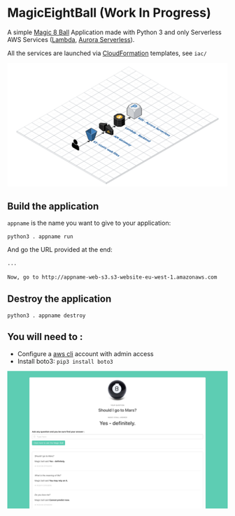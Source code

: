 # MagicEightBall (Work In Progress)

A simple [Magic 8 Ball](https://en.wikipedia.org/wiki/Magic_8-Ball) Application made with Python 3 and only Serverless AWS Services ([Lambda](https://aws.amazon.com/lambda/), [Aurora Serverless](https://aws.amazon.com/rds/aurora/serverless/)).

All the services are launched via [CloudFormation](https://aws.amazon.com/cloudformation/) templates, see `iac/`

![Architecture Schema](docs/Magic8Ball.png)

## Build the application 
`appname` is the name you want to give to your application:
```
python3 . appname run
```
And go the URL provided at the end:
```
...

Now, go to http://appname-web-s3.s3-website-eu-west-1.amazonaws.com
```

## Destroy the application
```
python3 . appname destroy
```
## You will need to : 
* Configure a [aws cli](https://docs.aws.amazon.com/cli/latest/userguide/cli-chap-configure.html) account with admin access
* Install boto3: `pip3 install boto3`

![Screenshot](docs/screenshot.png)